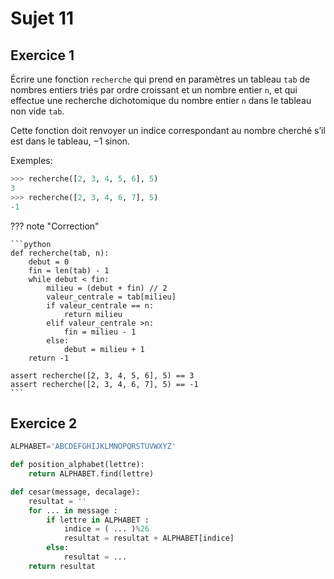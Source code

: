 # Sujet 11


## Exercice 1

Écrire une fonction `recherche` qui prend en paramètres un tableau `tab` de nombres entiers triés par ordre croissant et un nombre entier `n`, et qui effectue une recherche dichotomique du nombre entier `n` dans le tableau non vide `tab`.

Cette fonction doit renvoyer un indice correspondant au nombre cherché s’il est dans le tableau, $-1$ sinon.

Exemples:

```python
>>> recherche([2, 3, 4, 5, 6], 5)
3
>>> recherche([2, 3, 4, 6, 7], 5)
-1
```

??? note "Correction"

    ```python
    def recherche(tab, n):
        debut = 0
        fin = len(tab) - 1
        while debut < fin:
            milieu = (debut + fin) // 2
            valeur_centrale = tab[milieu]
            if valeur_centrale == n:
                return milieu
            elif valeur_centrale >n:
                fin = milieu - 1
            else:
                debut = milieu + 1
        return -1

    assert recherche([2, 3, 4, 5, 6], 5) == 3
    assert recherche([2, 3, 4, 6, 7], 5) == -1
    ```



## Exercice 2

```python
ALPHABET='ABCDEFGHIJKLMNOPQRSTUVWXYZ'

def position_alphabet(lettre):
    return ALPHABET.find(lettre)

def cesar(message, decalage):
    resultat = ''
    for ... in message :
        if lettre in ALPHABET :
            indice = ( ... )%26
            resultat = resultat + ALPHABET[indice]
        else:
            resultat = ...
    return resultat
```
